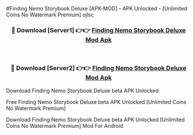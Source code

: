 #Finding Nemo Storybook Deluxe [APK-MOD] - APK Unlocked - [Unlimited Coins No Watermark Premium] ojlsc



<div align="center">

<h3>🔴 Download [Server1] 👉👉 <a href="https://momento.my/?title=Finding_Nemo_Storybook_Deluxe">Finding Nemo Storybook Deluxe Mod Apk</a></h3><br>

<h3>🔴 Download [Server2] 👉👉 <a href="https://momento.my/?title=Finding_Nemo_Storybook_Deluxe">Finding Nemo Storybook Deluxe Mod Apk</a></h3>
</div>



Download Finding Nemo Storybook Deluxe beta APK Unlocked

Free Finding Nemo Storybook Deluxe beta APK Unlocked [Unlimited Coins No Watermark Premium]

Download Finding Nemo Storybook Deluxe beta APK Unlocked [Unlimited Coins No Watermark Premium] Mod For Android
